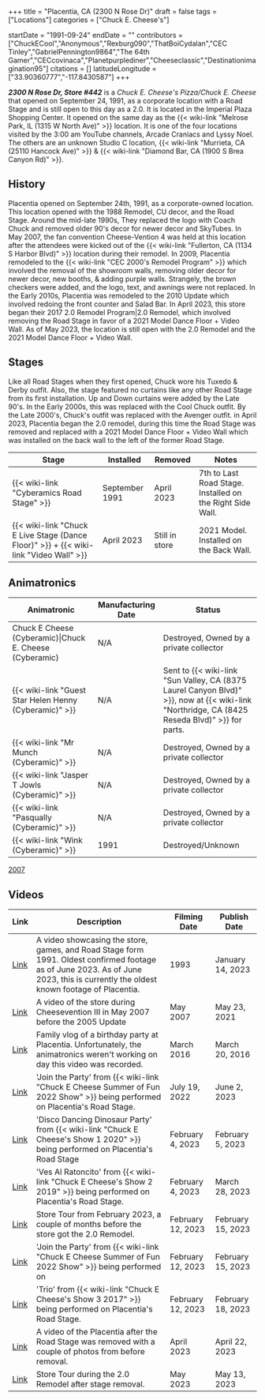 +++
title = "Placentia, CA (2300 N Rose Dr)"
draft = false
tags = ["Locations"]
categories = ["Chuck E. Cheese's"]


startDate = "1991-09-24"
endDate = ""
contributors = ["ChuckECool","Anonymous","Rexburg090","ThatBoiCydalan","CEC Tinley","GabrielPennington9864","The 64th Gamer","CECcovinaca","Planetpurplediner","Cheeseclassic","Destinationimagination95"]
citations = []
latitudeLongitude = ["33.90360777","-117.8430587"]
+++

***2300 N Rose Dr, Store #442*** is a *Chuck E. Cheese's Pizza/Chuck E. Cheese* that opened on September 24, 1991, as a corporate location with a Road Stage and is still open to this day as a 2.0. It is located in the Imperial Plaza Shopping Center. It opened on the same day as the {{< wiki-link "Melrose Park, IL (1315 W North Ave)" >}} location. It is one of the four locations visited by the 3:00 am YouTube channels, Arcade Craniacs and Lyssy Noel. The others are an unknown Studio C location, {{< wiki-link "Murrieta, CA (25110 Hancock Ave)" >}} &amp; {{< wiki-link "Diamond Bar, CA (1900 S Brea Canyon Rd)" >}}.

## History

Placentia opened on September 24th, 1991, as a corporate-owned location. This location opened with the 1988 Remodel, CU decor, and the Road Stage. Around the mid-late 1990s, They replaced the logo with Coach Chuck and removed older 90's decor for newer decor and SkyTubes. In May 2007, the fan convention Cheese-Vention 4 was held at this location after the attendees were kicked out of the {{< wiki-link "Fullerton, CA (1134 S Harbor Blvd)" >}} location during their remodel. In 2009, Placentia remodeled to the {{< wiki-link "CEC 2000's Remodel Program" >}} which involved the removal of the showroom walls, removing older decor for newer decor, new booths, &amp; adding purple walls. Strangely, the brown checkers were added, and the logo, text, and awnings were not replaced. In the Early 2010s, Placentia was remodeled to the 2010 Update which involved redoing the front counter and Salad Bar. In April 2023, this store began their 2017 2.0 Remodel Program|2.0 Remodel, which involved removing the Road Stage in favor of a 2021 Model Dance Floor + Video Wall. As of May 2023, the location is still open with the 2.0 Remodel and the 2021 Model Dance Floor + Video Wall.

## Stages

Like all Road Stages when they first opened, Chuck wore his Tuxedo &amp; Derby outfit. Also, the stage featured no curtains like any other Road Stage from its first installation. Up and Down curtains were added by the Late 90's. In the Early 2000s, this was replaced with the Cool Chuck outfit. By the Late 2000's, Chuck's outfit was replaced with the Avenger outfit. in April 2023, Placentia began the 2.0 remodel, during this time the Road Stage was removed and replaced with a 2021 Model Dance Floor + Video Wall which was installed on the back wall to the left of the former Road Stage.

| Stage                                                                                             | Installed      | Removed        | Notes                                                     |
|---------------------------------------------------------------------------------------------------|----------------|----------------|-----------------------------------------------------------|
| {{< wiki-link "Cyberamics Road Stage" >}}                                                   | September 1991 | April 2023     | 7th to Last Road Stage. Installed on the Right Side Wall. |
| {{< wiki-link "Chuck E Live Stage (Dance Floor)" >}} + {{< wiki-link "Video Wall" >}} | April 2023     | Still in store | 2021 Model. Installed on the Back Wall.                   |

## Animatronics

| Animatronic                                                  | Manufacturing Date | Status                                                                                                                                                    |
|--------------------------------------------------------------|--------------------|-----------------------------------------------------------------------------------------------------------------------------------------------------------|
| Chuck E Cheese (Cyberamic)\|Chuck E. Cheese (Cyberamic)      | N/A                | Destroyed, Owned by a private collector                                                                                                                   |
| {{< wiki-link "Guest Star Helen Henny (Cyberamic)" >}} | N/A                | Sent to {{< wiki-link "Sun Valley, CA (8375 Laurel Canyon Blvd)" >}}, now at {{< wiki-link "Northridge, CA (8425 Reseda Blvd)" >}} for parts. |
| {{< wiki-link "Mr Munch (Cyberamic)" >}}               | N/A                | Destroyed, Owned by a private collector                                                                                                                   |
| {{< wiki-link "Jasper T Jowls (Cyberamic)" >}}         | N/A                | Destroyed, Owned by a private collector                                                                                                                   |
| {{< wiki-link "Pasqually (Cyberamic)" >}}              | N/A                | Destroyed, Owned by a private collector                                                                                                                   |
| {{< wiki-link "Wink (Cyberamic)" >}}                   | 1991               | Destroyed/Unknown                                                                                                                                         |

[2007](https://www.showbizpizza.com/photos/cec/ca_placentia/index.html)

## Videos

| Link                                       | Description                                                                                                                                                                        | Filming Date      | Publish Date      |
|--------------------------------------------|------------------------------------------------------------------------------------------------------------------------------------------------------------------------------------|-------------------|-------------------|
| [Link](https://youtu.be/lOkGrhN7kF8?t=11)  | A video showcasing the store, games, and Road Stage form 1991. Oldest confirmed footage as of June 2023. As of June 2023, this is currently the oldest known footage of Placentia. | 1993              | January 14, 2023  |
| [Link](https://youtu.be/qNP3CkRCA0s?t=586) | A video of the store during Cheesevention III in May 2007 before the 2005 Update                                                                                                   | May 2007          | May 23, 2021      |
| [Link](https://youtu.be/VZXwmknLsgY)       | Family vlog of a birthday party at Placentia. Unfortunately, the animatronics weren't working on day this video was recorded.                                                      | March 2016        | March 20, 2016    |
| [Link](https://youtu.be/AmXtwJEV0UI)       | 'Join the Party' from {{< wiki-link "Chuck E Cheese Summer of Fun 2022 Show" >}} being performed on Placentia's Road Stage.                                                  | July 19, 2022     | June 2, 2023      |
| [Link](https://youtu.be/HEBXfA-x5Cw)       | 'Disco Dancing Dinosaur Party' from {{< wiki-link "Chuck E Cheese's Show 1 2020" >}} being performed on Placentia's Road Stage                                               | February 4, 2023  | February 5, 2023  |
| [Link](https://youtu.be/bhk8XiCG-FQ)       | 'Ves Al Ratoncito' from {{< wiki-link "Chuck E Cheese's Show 2 2019" >}} being performed on Placentia's Road Stage.                                                          | February 4, 2023  | March 28, 2023    |
| [Link](https://youtu.be/cC_u7A04Gbc)       | Store Tour from February 2023, a couple of months before the store got the 2.0 Remodel.                                                                                            | February 12, 2023 | February 15, 2023 |
| [Link](https://youtu.be/yDEqFfh8kbE)       | 'Join the Party' from {{< wiki-link "Chuck E Cheese Summer of Fun 2022 Show" >}} being performed on                                                                          | February 12, 2023 | February 15, 2023 |
| [Link](https://youtu.be/1FV84STAqh8)       | 'Trio' from {{< wiki-link "Chuck E Cheese's Show 3 2017" >}} being performed on Placentia's Road Stage.                                                                      | February 12, 2023 | February 18, 2023 |
| [Link](https://youtu.be/gQZ1wx2qwhY)       | A video of the Placentia after the Road Stage was removed with a couple of photos from before removal.                                                                             | April 2023        | April 22, 2023    |
| [Link](https://youtu.be/2Q1ve3JqWcM)       | Store Tour during the 2.0 Remodel after stage removal.                                                                                                                             | May 2023          | May 13, 2023      |